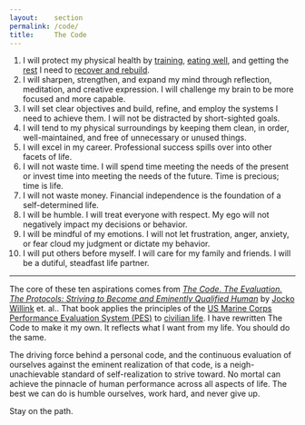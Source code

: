```yaml
---
layout:    section
permalink: /code/
title:     The Code
---
```


1. I will protect my physical health by [training][1], [eating well][2], and getting the [rest][3] I need to [recover and rebuild][4].
2. I will sharpen, strengthen, and expand my mind through reflection, meditation, and creative expression. I will challenge my brain to be more focused and more capable.
3. I will set clear objectives and build, refine, and employ the systems I need to achieve them. I will not be distracted by short-sighted goals.
4. I will tend to my physical surroundings by keeping them clean, in order, well-maintained, and free of unnecessary or unused things.
5. I will excel in my career. Professional success spills over into other facets of life.
6. I will not waste time. I will spend time meeting the needs of the present or invest time into meeting the needs of the future. Time is precious; time is life.
7. I will not waste money. Financial independence is the foundation of a self-determined life.
8. I will be humble. I will treat everyone with respect. My ego will not negatively impact my decisions or behavior.
9. I will be mindful of my emotions. I will not let frustration, anger, anxiety, or fear cloud my judgment or dictate my behavior.
10. I will put others before myself. I will care for my family and friends. I will be a dutiful, steadfast life partner.

* * *

The core of these ten aspirations comes from [_The Code. The Evaluation. The Protocols: Striving to Become and Eminently Qualified Human_][5] by [Jocko Willink][6] et. al..
That book applies the principles of the [US Marine Corps Performance Evaluation System (PES)][7] to [civilian life][8].
I have rewritten The Code to make it my own.
It reflects what I want from my life.
You should do the same.

The driving force behind a personal code, and the continuous evaluation of ourselves against the eminent realization of that code, is a neigh-unachievable standard of self-realization to strive toward.
No mortal can achieve the pinnacle of human performance across all aspects of life.
The best we can do is humble ourselves, work hard, and never give up.

Stay on the path.

[1]: /codex/training/
[2]: /codex/nutrition/
[3]: /codex/sleep/
[4]: /codex/recovery/
[5]: https://www.jockopublishing.com/the-code-the-evalution-the-protocol
[6]: https://jocko.com/
[7]: https://www.marines.mil/News/Publications/MCPEL/Tag/90159/performance-evaluation-system/
[8]: https://jockopodcast.com/2020/04/21/226-the-code-the-evaluation-the-protocols-the-path-with-dave-berke/
